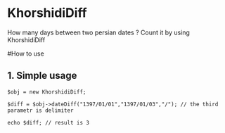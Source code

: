 # KhorshidiDiff
How many days between two persian dates ?
Count it by using KhorshidiDiff

#How to use
## 1. Simple usage
`$obj = new KhorshidiDiff;`

`$diff = $obj->dateDiff("1397/01/01","1397/01/03","/"); // the third parametr is delimiter`

`echo $diff; // result is 3`
